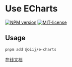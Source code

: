 # Use ECharts

[![NPM version](https://img.shields.io/npm/v/@oiij/e-charts)](https://www.npmjs.com/package/@oiij/e-charts)
[![MIT-license](https://img.shields.io/npm/l/@oiij/e-charts)](https://github.com/Eiog/@oiij/e-charts/blob/main/LICENSE)

## Usage

```bash
pnpm add @oiij/e-charts
```

[在线文档](https://oiij-use.vercel.app/examples/e-charts/started)
